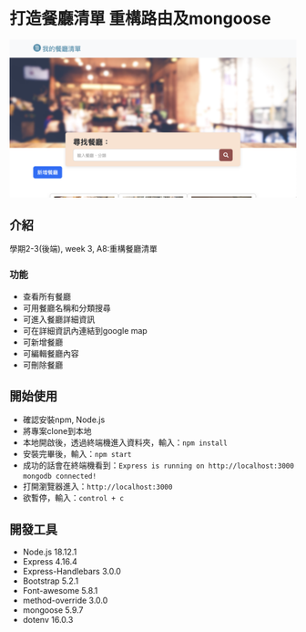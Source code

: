 # 打造餐廳清單 重構路由及mongoose
![cover](cover.png)

## 介紹
學期2-3(後端), week 3, A8:重構餐廳清單

### 功能
* 查看所有餐廳
* 可用餐廳名稱和分類搜尋
* 可進入餐廳詳細資訊
* 可在詳細資訊內連結到google map
* 可新增餐廳
* 可編輯餐廳內容
* 可刪除餐廳


## 開始使用
* 確認安裝npm, Node.js
* 將專案clone到本地
* 本地開啟後，透過終端機進入資料夾，輸入：```npm install```
* 安裝完畢後，輸入：```npm start```
* 成功的話會在終端機看到：```Express is running on http://localhost:3000```
```mongodb connected!```
* 打開瀏覽器進入：```http://localhost:3000```
* 欲暫停，輸入：```control + c```

## 開發工具
* Node.js 18.12.1
* Express 4.16.4
* Express-Handlebars 3.0.0
* Bootstrap 5.2.1
* Font-awesome 5.8.1
* method-override 3.0.0
* mongoose 5.9.7
* dotenv 16.0.3
